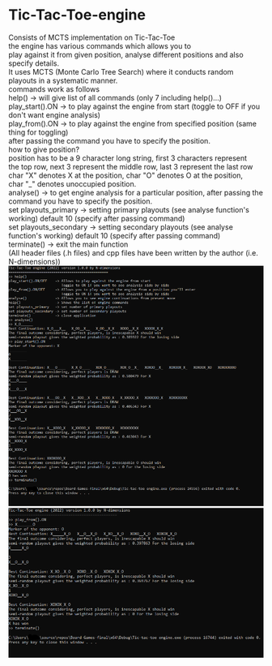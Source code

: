 # Tic-Tac-Toe-engine
Consists of MCTS implementation on Tic-Tac-Toe <br/>
the engine has various commands which allows you to <br/>
play against it from given position, analyse different positions and also specify details. <br/>
It uses MCTS (Monte Carlo Tree Search) where it conducts random playouts in a systematic manner. <br/>
commands work as follows <br/>
help()                 -> will give list of all commands (only 7 including help()...) <br/>
play_start().ON        -> to play against the engine from start (toggle to OFF if you don't want engine analysis) <br/>
play_from().ON         -> to play against the engine from specified position (same thing for toggling) <br/>
                          after passing the command you have to specify the position. <br/>
how to give position? <br/>
position has to be a 9 character long string, first 3 characters represent <br/>
the top row, next 3 represent the middle row, last 3 represent the last row <br/>
char "X" denotes X at the position, char "O" denotes O at the position, <br/>
char "_" denotes unoccupied position. <br/>
analyse()              -> to get engine analysis for a particular position, after passing the command you have to specify the position.<br/>
set playouts_primary   -> setting primary playouts (see analyse function's working) default 10 (specify after passing command) <br/>
set playouts_secondary -> setting secondary playouts (see analyse function's working) default 10 (specify after passing command) <br/>
terminate()            -> exit the main function <br/>
(All header files (.h files) and cpp files have been written by the author (i.e. N-dimensions)) <br/>
![tic-tac-toe_output_1](https://github.com/N-dimensions/board-game-engines/blob/main/Tic-tac-toe-engine_output_1(1).PNG)
![tic-tac-toe_output_2](https://github.com/N-dimensions/board-game-engines/blob/main/Tic-tac-toe-engine_output_2(1).PNG)
